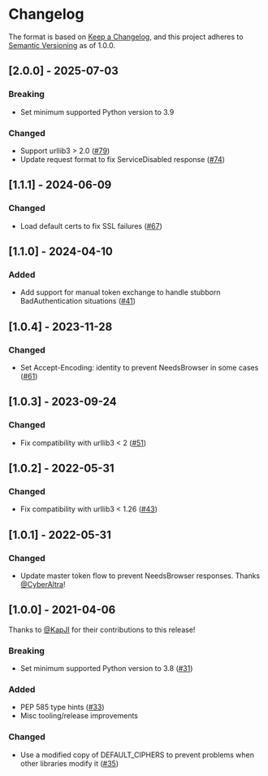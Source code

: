 # Changelog

The format is based on [Keep a Changelog](https://keepachangelog.com/en/1.0.0/),
and this project adheres to [Semantic Versioning](https://semver.org/spec/v2.0.0.html) as of 1.0.0.

## [2.0.0] - 2025-07-03

### Breaking

- Set minimum supported Python version to 3.9

### Changed

- Support urllib3 > 2.0 ([#79](https://github.com/simon-weber/gpsoauth/pull/79))
- Update request format to fix ServiceDisabled response ([#74](https://github.com/simon-weber/gpsoauth/pull/74))

## [1.1.1] - 2024-06-09

### Changed

- Load default certs to fix SSL failures ([#67](https://github.com/simon-weber/gpsoauth/pull/67))

## [1.1.0] - 2024-04-10

### Added

- Add support for manual token exchange to handle stubborn BadAuthentication situations ([#41](https://github.com/simon-weber/gpsoauth/pull/41))

## [1.0.4] - 2023-11-28

### Changed

- Set Accept-Encoding: identity to prevent NeedsBrowser in some cases ([#61](https://github.com/simon-weber/gpsoauth/pull/61))

## [1.0.3] - 2023-09-24

### Changed

- Fix compatibility with urllib3 < 2 ([#51](https://github.com/simon-weber/gpsoauth/pull/51))

## [1.0.2] - 2022-05-31

### Changed

- Fix compatibility with urllib3 < 1.26 ([#43](https://github.com/simon-weber/gpsoauth/pull/43))

## [1.0.1] - 2022-05-31

### Changed

- Update master token flow to prevent NeedsBrowser responses. Thanks [@CyberAltra](https://github.com/CyberAltra)!

## [1.0.0] - 2021-04-06

Thanks to [@KapJI](https://github.com/KapJI) for their contributions to this release!

### Breaking

- Set minimum supported Python version to 3.8 ([#31](https://github.com/simon-weber/gpsoauth/pull/31))

### Added

- PEP 585 type hints ([#33](https://github.com/simon-weber/gpsoauth/pull/33))
- Misc tooling/release improvements

### Changed

- Use a modified copy of DEFAULT_CIPHERS to prevent problems when other libraries modify it ([#35](https://github.com/simon-weber/gpsoauth/pull/35))
